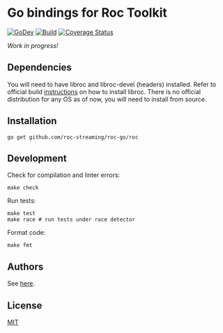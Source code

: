 # Go bindings for Roc Toolkit

[![GoDev](https://img.shields.io/badge/go.dev-reference-007d9c?logo=go&logoColor=white)](https://pkg.go.dev/github.com/roc-streaming/roc-go/roc) [![Build](https://github.com/roc-streaming/roc-go/workflows/build/badge.svg)](https://github.com/roc-streaming/roc-go/actions) [![Coverage Status](https://coveralls.io/repos/github/roc-streaming/roc-go/badge.svg?branch=master)](https://coveralls.io/github/roc-streaming/roc-go?branch=master)

_Work in progress!_

## Dependencies

You will need to have libroc and libroc-devel (headers) installed. Refer to official build [instructions](https://roc-streaming.org/toolkit/docs/building.html) on how to install libroc. There is no official distribution for any OS as of now, you will need to install from source.

## Installation

```
go get github.com/roc-streaming/roc-go/roc
```

## Development

Check for compilation and linter errors:

```
make check
```

Run tests:

```
make test
make race # run tests under race detector
```

Format code:

```
make fmt
```

## Authors

See [here](https://github.com/roc-streaming/roc-go/graphs/contributors).

## License

[MIT](LICENSE)

